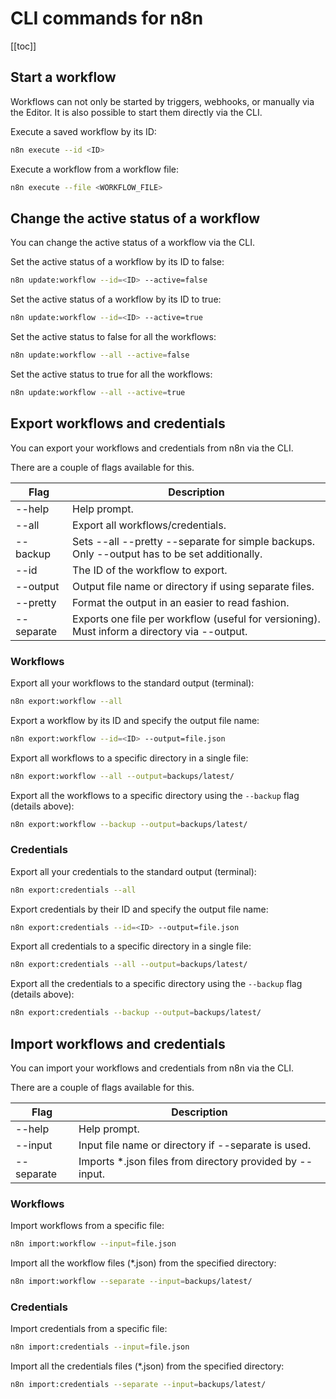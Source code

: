 # CLI commands for n8n

[[toc]]

## Start a workflow

Workflows can not only be started by triggers, webhooks, or manually via the Editor. It is also possible to start them directly via the CLI.

Execute a saved workflow by its ID:

```bash
n8n execute --id <ID>
```

Execute a workflow from a workflow file:
```bash
n8n execute --file <WORKFLOW_FILE>
```

## Change the active status of a workflow

You can change the active status of a workflow via the CLI.

Set the active status of a workflow by its ID to false:

```bash
n8n update:workflow --id=<ID> --active=false
```

Set the active status of a workflow by its ID to true:

```bash
n8n update:workflow --id=<ID> --active=true
```

Set the active status to false for all the workflows:

```bash
n8n update:workflow --all --active=false
```

Set the active status to true for all the workflows:

```bash
n8n update:workflow --all --active=true
```

## Export workflows and credentials

You can export your workflows and credentials from n8n via the CLI.

There are a couple of flags available for this.

| Flag | Description |
|-------------|-------|
| --help | Help prompt. |
| --all | Export all workflows/credentials. |
| --backup | Sets --all --pretty --separate for simple backups. Only --output has to be set additionally. |
| --id | The ID of the workflow to export. |
| --output | Output file name or directory if using separate files. |
| --pretty | Format the output in an easier to read fashion. |
| --separate | Exports one file per workflow (useful for versioning). Must inform a directory via --output. |

### Workflows

Export all your workflows to the standard output (terminal):

```bash
n8n export:workflow --all
```

Export a workflow by its ID and specify the output file name:

```bash
n8n export:workflow --id=<ID> --output=file.json
```

Export all workflows to a specific directory in a single file:

```bash
n8n export:workflow --all --output=backups/latest/
```

Export all the workflows to a specific directory using the `--backup` flag (details above):

```bash
n8n export:workflow --backup --output=backups/latest/
```

### Credentials

Export all your credentials to the standard output (terminal):

```bash
n8n export:credentials --all
```

Export credentials by their ID and specify the output file name:

```bash
n8n export:credentials --id=<ID> --output=file.json
```

Export all credentials to a specific directory in a single file:

```bash
n8n export:credentials --all --output=backups/latest/
```

Export all the credentials to a specific directory using the `--backup` flag (details above):

```bash
n8n export:credentials --backup --output=backups/latest/
```

## Import workflows and credentials

You can import your workflows and credentials from n8n via the CLI.

There are a couple of flags available for this.

| Flag | Description |
|-------------|-------|
| --help | Help prompt. |
| --input | Input file name or directory if --separate is used. |
| --separate | Imports *.json files from directory provided by --input. |

### Workflows

Import workflows from a specific file:

```bash
n8n import:workflow --input=file.json
```
Import all the workflow files (*.json) from the specified directory:

```bash
n8n import:workflow --separate --input=backups/latest/
```

### Credentials

Import credentials from a specific file:

```bash
n8n import:credentials --input=file.json
```

Import all the credentials files (*.json) from the specified directory:

```bash
n8n import:credentials --separate --input=backups/latest/
```
